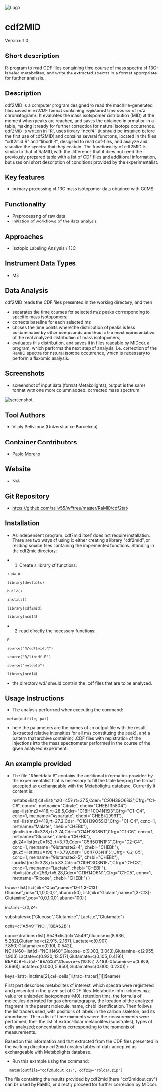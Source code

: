 ![Logo](figs/logo.png)

# cdf2MID
Version: 1.0

## Short description
R-program to read CDF files containing time course of mass spectra of 13C-labeled metabolites, and write the extracted spectra in a format appropriate for further analysis.

## Description
cdf2MID is a computer program designed to read the machine-generated files saved in netCDF format containing registered time course of m/z chromatograms. It evaluates the mass isotopomer distribution (MID) at the moment when peaks are reached, and saves the obtained information in a table, making it ready for further correction for natural isotope occurrence.
cdf2MID is written in “R”, uses library “ncdf4” (it should be installed before the first use of cdf2MID)  and contains several functions, located in the files “cdf2mid.R” and "libcdf.R", designed to read cdf-files, and analyze and visualize the spectra that they contain. The functionality of cdf2MID is similar to that of RaMID, with the difference that it does not need the previously prepared table with a list of CDF files and additional information, but uses onl short description of conditions provided by the experimentalist.

## Key features
- primary processing of 13C mass isotopomer data obtained with GCMS

## Functionality
- Preprocessing of raw data
- initiation of workflows of the data analysis

## Approaches
- Isotopic Labeling Analysis / 13C
    
## Instrument Data Types
- MS

## Data Analysis
cdf2MID reads the CDF files presented in the working directory, and then
- separates the time courses for selected m/z peaks corresponding to specific mass isotopomers;
- corrects baseline for each selected mz;
- choses the time points where the distribution of peaks is less contaminated by other compounds and thus is the most representative of the real analyzed distribution of mass isotopomers;
- evaluates this distribution, and saves it in files readable by MIDcor, a program, which performs the next step of analysis, i.e. correction of the RaMID spectra for natural isotope occurrence, which is necessary to perform a fluxomic analysis.

## Screenshots
- screenshot of input data (format Metabolights), output is the same format with one more column added: corrected mass spectrum

![screenshot]()

## Tool Authors
- Vitaly Selivanov (Universitat de Barcelona)

## Container Contributors
- [Pablo Moreno](EBI)

## Website
- N/A

## Git Repository
- https://github.com/seliv55/wf/tree/master/RaMID/cdf2tab

## Installation

- As independent program, cdf2mid itself does not require installation.  There are two ways of using it: either creating a library "cdf2mid", or reading source files containing the implemented functions. Standing in the cdf2mid directory:

- 1) Create a library of functions:
   
```
 sudo R

 library(devtools)
 
 build() 
 
 install() 
 
 library(cdf2mid) 
 
 library(ncdf4)
```

- 2) read directly the necessary functions:
  
```
 R 
 
 source("R/cdf2mid.R") 
 
 source("R/libcdf.R") 
 
 source("metdata")
 
 library(ncdf4)
```

- the directory wd/ should contain the .cdf files that are to be analyzed.

## Usage Instructions

- The analysis performed when executing the  command:

```
 metan(outfile, pat)
```
 
- here the parameters are the names of an output file with the result (extracted relative intensities for all m/z constituting the peak), and a pattern that  archive containing .CDF files with registration of the injections into the mass spectrometer performed in the course of the given analyzed experiment.


## An example provided

- The file "R/metdata.R" contains the additional information provided by the experimentalist that is necessary to fill the table keeping the format accepted as exchangeable with the Metabolights database. Currently it content is:
    
    metabs=list(
cit=list(mz0=459,rt=37.5,Cder="C20H39O6Si3",Cfrg="C1-C6",  conc=1, metname="Citrate",  chebi="CHEBI:35804"),
asp=list(mz0=418,rt=28.5,Cder="C18H40O4N1Si3",Cfrg="C1-C4", conc=1, metname="Aspartate", chebi="CHEBI:29991"),
mal=list(mz0=419,rt=27.2,Cder="C18H39O5Si3",Cfrg="C1-C4", conc=1, metname="Malate", chebi="CHEBI:"),
glc=list(mz0=328,rt=3.74,Cder="C14H18O8N1",Cfrg="C1-C6", conc=1, metname="Glucose", chebi="CHEBI:"),
glu24=list(mz0=152,rt=3.79,Cder="C5H5O1N1F3",Cfrg="C2-C4", conc=1, metname="Glutamate2-4", chebi="CHEBI:"),
glu25=list(mz0=198,rt=3.79,Cder="C6H7O3N1F3",Cfrg="C2-C5", conc=1, metname="Glutamate2-5", chebi="CHEBI:"),
lac=list(mz0=328,rt=5.33,Cder="C10H13O3N1F7",Cfrg="C1-C3", conc=1, metname="Lactate", chebi="CHEBI:"),
rib=list(mz0=256,rt=5.28,Cder="C11H14O6N1",Cfrg="C1-C5", conc=1, metname="Ribose", chebi="CHEBI:")
)

tracer=list(
list(nik="Gluc",name="D-[1,2-C13]-Glucose",pos="1,1,0,0,0,0",abund=50),
list(nik="Glutam",name="[3-C13]-Glutamine",pos="0,0,1,0,0",abund=100)
)

inctime=c(0,24)

substrates=c("Glucose","Glutamine","Lactate","Glutamate")

cells=c("A549","NCI","BEAS2B")

concentrations=list(
A549=list(cl="A549",Glucose=c(8.636, 5.282),Glutamine=c(2.915, 2.167), Lactate=c(0.907, 7.850),Glutamate=c(0.101, 0.542)),
NCIH460=list(cl="NCIH460",Glucose=c(9.003, 3.063),Glutamine=c(2.955, 1.903),Lactate=c(0.920, 12.517),Glutamate=c(0.105, 0.419)),
BEAS2B=list(cl="BEAS2B",Glucose=c(10.107, 7.489),Glutamine=c(3.809, 3.666),Lactate=c(0.000, 5.950),Glutamate=c(0.000, 0.230))
)

keys=list(t=inctime[2],cel=cells[1],trac=tracer[[1]]$name)


First part describes metabolites of interest, which spectra were registered and presented in the given set of CDF files. Metabolite info includes m/z value for unlabeled isotopomers (M0), retention time, the formula of molecules derivated for gas chromatography, the location of the analyzed fragment in the parent molecule, name, chebi identification.
Then follows the list tracers used, with positions of labels in the carbon skeleton, and its abundance.
Then a list of time moments where the measurements were performed; then the list of extracellular metabolites (substrates); types of cells analyzed; concentrations corresponding to the moments of measurements.

Based on this information and that extracted from the CDF files presented in the working directory cdf2mid creates tables of data accepted as exchangeable with Metabolights database.


- Run this example using the command:

```
  metan(outfile="cdf2midout.csv", cdfzip="roldan.zip")
```

The file containing the results provided by cdf2mid (here "cdf2midout.csv") can be used by RaMID, or directly proceed for further correction by MIDcor.

